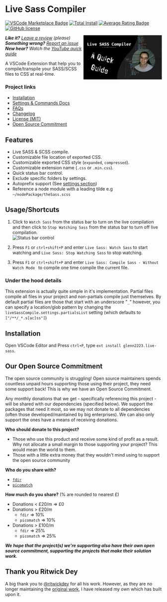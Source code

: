 # Live Sass Compiler

[![VSCode Marketplace Badge](https://img.shields.io/vscode-marketplace/v/glenn2223.live-sass.svg?label=VSCode%20Marketplace&style=flat-square)](https://marketplace.visualstudio.com/items?itemName=glenn2223.live-sass) [![Total Install](https://img.shields.io/vscode-marketplace/d/glenn2223.live-sass.svg?style=flat-square)](https://marketplace.visualstudio.com/items?itemName=glenn2223.live-sass) [![Average Rating Badge](https://img.shields.io/vscode-marketplace/r/glenn2223.live-sass.svg?style=flat-square)](https://marketplace.visualstudio.com/items?itemName=glenn2223.live-sass) [![GitHub license](https://img.shields.io/badge/license-MIT-blue.svg?style=flat-square)](https://github.com/glenn2223/vscode-live-sass-compiler/)

[<img align="right" style="width:50%" src="./images/thumbnail-quick-guide.png" title="Watch the YouTube video">](https://youtu.be/9J__JAgQbS0)

_**Like it?** [Leave a review](https://marketplace.visualstudio.com/items?itemName=glenn2223.live-sass#review-details) (please)  
**Something wrong?** [Report an issue](https://github.com/glenn2223/vscode-live-sass-compiler/issues/new)  
**New hear?** Watch the [YouTube quick guide](https://youtu.be/9J__JAgQbS0)_

A VSCode Extension that help you to compile/transpile your SASS/SCSS files to CSS at real-time.

### Project links

-   [Installation](#installation)
-   [Settings & Commands Docs](./docs/settings.md)
-   [FAQs](./docs/faqs.md)
-   [Changelog](CHANGELOG.md)
-   [License (MIT)](LICENSE)
-   [Open Source Commitment](#our-open-source-commitment)

## Features

-   Live SASS & SCSS compile.
-   Customizable file location of exported CSS.
-   Customizable exported CSS style (`expanded`, `compressed`).
-   Customizable extension name (`.css` or `.min.css`).
-   Quick status bar control.
-   Exclude specific folders by settings.
-   Autoprefix support (See [settings section](./docs/settings.md#livesasscompilesettingsautoprefix))
-   Reference a node module with a leading tilde e.g `~/nodePackage/theSass.scss`

## Usage/Shortcuts

1. Click to `Watch Sass` from the status bar to turn on the live compilation and then click to `Stop Watching Sass` from the status bar to turn off live compilation.  
   ![Status bar control](./images/Screenshot/statusbar.jpg)

2. Press `F1` or `ctrl+shift+P` and enter `Live Sass: Watch Sass` to start watching and `Live Sass: Stop Watching Sass` to stop watching.
3. Press `F1` or `ctrl+shift+P` and enter `Live Sass: Compile Sass - Without Watch Mode ` to compile one time compile the current file.

### Under the hood details

This extension is actually quite simple in it's implementation. Partial files compile all files in your project and non-partials compile just themselves. By default partial files are those that start with an underscore "`_`" however, you can specify a location/glob pattern by changing the `liveSassCompile.settings.partialsList` setting (which defaults to `["/**/_*.s[ac]ss"]`)

## Installation

Open VSCode Editor and Press `ctrl+P`, type `ext install glenn2223.live-sass`.

## Our Open Source Commitment

The open source community is struggling! Open source maintainers spends countless unpaid hours supporting those using their project, they need some support back! This is why we have an Open Source Commitment.

Any monthly donations that we get - specifically referencing this project - will be shared with our dependencies (specified below). We support the packages that need it most, so we may not donate to all dependencies (often those developed/maintained by big enterprises). We can also only support the ones have a means of receiving donations.

**Who should donate to this project?**

-   Those who use this product and receive some kind of profit as a result. Why not allocate a small margin to those supporting your project? This would mean the world to them.
-   Those with a little extra money that they wouldn't mind using to support the open source community

**Who do you share with?**

-   [`fdir`](https://github.com/thecodrr/fdir)
-   [`picomatch`](https://github.com/micromatch/picomatch)

**How much do you share?** (% are rounded to nearest £)

-   Donations < £20/m => £0
-   Donations > £20/m
    -   `fdir` => 10%
    -   `picomatch` => 10%
-   Donations > £100/m
    -   `fdir` => 25%
    -   `picomatch` => 25%

**_We hope that the project(s) we're supporting also have their own open source commitment, supporting the projects that make their solution work._**

## Thank you Ritwick Dey

A big thank you to [@ritwickdey](https://github.com/ritwickdey) for all his work. However, as they are no longer maintaining the [original work](https://github.com/ritwickdey/vscode-live-sass-compiler), I have released my own which has built upon it.
